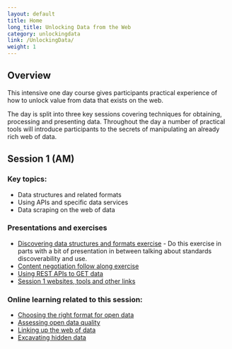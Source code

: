```yaml
---
layout: default
title: Home
long_title: Unlocking Data from the Web
category: unlockingdata
link: /UnlockingData/
weight: 1
---
```


## Overview

This intensive one day course gives participants practical experience of how to unlock value from data that exists on the web.
 
The day is split into three key sessions covering techniques for obtaining, processing and presenting data. Throughout the day a number of practical tools will introduce participants to the secrets of manipulating an already rich web of data. 

## Session 1 (AM)

### Key topics:
* Data structures and related formats
* Using APIs and specific data services
* Data scraping on the web of data

### Presentations and exercises
* [Discovering data structures and formats exercise](https://docs.google.com/document/d/1mM7fssqkQJSKsZNKS9SE7Ms-nRU2tT6oJd08HeX75_Q/edit#) - Do this exercise in parts with a bit of presentation in between talking about standards discoverability and use.
* [Content negotiation follow along exercise](requests.html)
* [Using REST APIs to GET data](https://docs.google.com/document/d/15OA9C4maQR6Pfus36631sa4IIB0E-wPgvEkAeiUDTc8/edit#)
* [Session 1 websites, tools and other links](Links/#Session1)

### Online learning related to this session:

* [Choosing the right format for open data](http://theodi.github.io/ODI-eLearning/en/module9/main.html)
* [Assessing open data quality](http://theodi.github.io/ODI-eLearning/en/module5/main.html)
* [Linking up the web of data](http://theodi.github.io/ODI-eLearning/en/module13/main.html)
* [Excavating hidden data](http://theodi.github.io/ODI-eLearning/en/module12/main.html)
